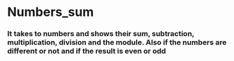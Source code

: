 # Numbers_sum
### It takes to numbers and shows their sum, subtraction, multiplication, division and the module. Also if the numbers are different or not and if the result is even or odd
